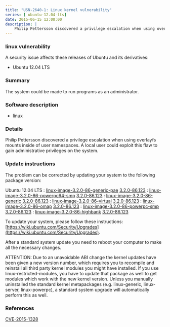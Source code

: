 ```yaml
---
title: "USN-2640-1: Linux kernel vulnerability"
series: [ ubuntu-12.04-lts]
date: 2015-06-15 12:00:00
description: |
    Philip Pettersson discovered a privilege escalation when using overlayfs mounts inside of user namespaces. A local user could exploit this flaw to gain administrative privileges on the system. 
--- 
```

 
### linux vulnerability

A security issue affects these releases of Ubuntu and its derivatives:

* Ubuntu 12.04 LTS

### Summary

The system could be made to run programs as an administrator. 

### Software description

* linux 

### Details

Philip Pettersson discovered a privilege escalation when using overlayfs mounts inside of user namespaces. A local user could exploit this flaw to gain administrative privileges on the system. 

### Update instructions

The problem can be corrected by updating your system to the following package version:

Ubuntu 12.04 LTS
 : [linux-image-3.2.0-86-generic-pae](https://launchpad.net/ubuntu/+source/linux) <span> [3.2.0-86.123](https://launchpad.net/ubuntu/+source/linux/3.2.0-86.123) </span> 
 : [linux-image-3.2.0-86-powerpc64-smp](https://launchpad.net/ubuntu/+source/linux) <span> [3.2.0-86.123](https://launchpad.net/ubuntu/+source/linux/3.2.0-86.123) </span> 
 : [linux-image-3.2.0-86-generic](https://launchpad.net/ubuntu/+source/linux) <span> [3.2.0-86.123](https://launchpad.net/ubuntu/+source/linux/3.2.0-86.123) </span> 
 : [linux-image-3.2.0-86-virtual](https://launchpad.net/ubuntu/+source/linux) <span> [3.2.0-86.123](https://launchpad.net/ubuntu/+source/linux/3.2.0-86.123) </span> 
 : [linux-image-3.2.0-86-omap](https://launchpad.net/ubuntu/+source/linux) <span> [3.2.0-86.123](https://launchpad.net/ubuntu/+source/linux/3.2.0-86.123) </span> 
 : [linux-image-3.2.0-86-powerpc-smp](https://launchpad.net/ubuntu/+source/linux) <span> [3.2.0-86.123](https://launchpad.net/ubuntu/+source/linux/3.2.0-86.123) </span> 
 : [linux-image-3.2.0-86-highbank](https://launchpad.net/ubuntu/+source/linux) <span> [3.2.0-86.123](https://launchpad.net/ubuntu/+source/linux/3.2.0-86.123) </span> 

To update your system, please follow these instructions: [https://wiki.ubuntu.com/Security/Upgrades](https://wiki.ubuntu.com/Security/Upgrades).

After a standard system update you need to reboot your computer to make all the necessary changes.

ATTENTION: Due to an unavoidable ABI change the kernel updates have been given a new version number, which requires you to recompile and reinstall all third party kernel modules you might have installed. If you use linux-restricted-modules, you have to update that package as well to get modules which work with the new kernel version. Unless you manually uninstalled the standard kernel metapackages (e.g. linux-generic, linux-server, linux-powerpc), a standard system upgrade will automatically perform this as well. 

### References

 [CVE-2015-1328](http://people.ubuntu.com/~ubuntu-security/cve/CVE-2015-1328)
 
